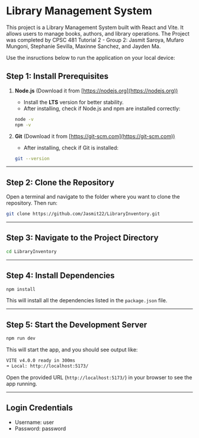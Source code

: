 # Library Management System

This project is a Library Management System built with React and Vite. It allows users to manage books, authors, and library operations. 
The Project was completed by CPSC 481 Tutorial 2 - Group 2:
Jasmit Saroya, Mufaro Mungoni, Stephanie Sevilla, Maxinne Sanchez, and Jayden Ma.

Use the insructions below to run the application on your local device:

## Step 1: Install Prerequisites

1. **Node.js** (Download it from [https://nodejs.org](https://nodejs.org))  
   - Install the **LTS** version for better stability.
   - After installing, check if Node.js and npm are installed correctly:
   ```bash
   node -v
   npm -v
   ```

2. **Git** (Download it from [https://git-scm.com](https://git-scm.com))  
   - After installing, check if Git is installed:
   ```bash
   git --version
   ```

---

## Step 2: Clone the Repository
Open a terminal and navigate to the folder where you want to clone the repository. Then run:

```bash
git clone https://github.com/Jasmit22/LibraryInventory.git
```

---

## Step 3: Navigate to the Project Directory

```bash
cd LibraryInventory
```

---

## Step 4: Install Dependencies

```bash
npm install
```

This will install all the dependencies listed in the `package.json` file.

---

## Step 5: Start the Development Server

```bash
npm run dev
```

This will start the app, and you should see output like:

```bash
VITE v4.0.0 ready in 300ms
➜ Local: http://localhost:5173/
```

Open the provided URL (`http://localhost:5173/`) in your browser to see the app running.

---

## Login Credentials

- Username: user
- Password: password
